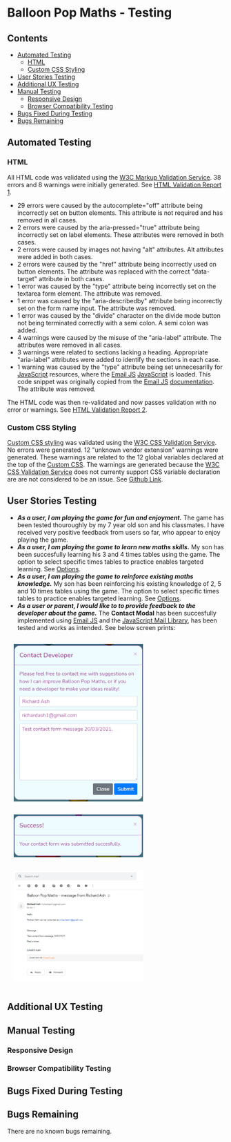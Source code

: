 # Balloon Pop Maths - Testing #

## Contents ##
- [Automated Testing](#automated-testing)
    - [HTML](#html)
    - [Custom CSS Styling](#custom-css-styling)
- [User Stories Testing](#user-stories-testing)
- [Additional UX Testing](#additional-ux-testing)
- [Manual Testing](#manual-testing)
    - [Responsive Design](#responsive-design)
    - [Browser Compatibility Testing](#browser-compatibility-testing)
- [Bugs Fixed During Testing](#bugs-fixed-during-testing)
- [Bugs Remaining](#bugs-remaining)

## Automated Testing ##

### HTML ###
All HTML code was validated using the [W3C Markup Validation Service](https://validator.w3.org/). 
38 errors and 8 warnings were initially generated. See [HTML Validation Report 1](./assets/testing/validation/html-validation-report-1.pdf).
* 29 errors were caused by the autocomplete="off" attribute being incorrectly set on button elements. 
This attribute is not required and has removed in all cases.
* 2 errors were caused by the aria-pressed="true" attribute being incorrectly set on label elements. These attributes were removed in both cases.
* 2 errors were caused by images not having "alt" attributes. Alt attributes were added in both cases.
* 2 errors were caused by the "href" attribute being incorrectly used on button elements. The attribute was replaced with the correct "data-target" attribute in both cases.
* 1 error was caused by the "type" attribute being incorrectly set on the textarea form element. The attribute was removed.
* 1 error was caused by the "aria-describedby" attribute being incorrectly set on the form name input. The attribute was removed.
* 1 error was caused by the "divide" character on the divide mode button not being terminated correctly with a semi colon. A semi colon was added.
* 4 warnings were caused by the misuse of the "aria-label" attribute. The attributes were removed in all cases.
* 3 warnings were related to sections lacking a heading. Appropriate "aria-label" attributes were added to identify the sections in each case.
* 1 warning was caused by the "type" attribute being set unnecesarilly for [JavaScript](https://developer.mozilla.org/en-US/docs/Web/JavaScript) 
resources, where the [Email JS](https://www.emailjs.com/) [JavaScript](https://developer.mozilla.org/en-US/docs/Web/JavaScript)
 is loaded. This code snippet was originally copied from the 
 [Email JS](https://www.emailjs.com/) [documentation](https://www.emailjs.com/docs/sdk/installation/). The attribute was removed.

The HTML code was then re-validated and now passes validation with no error or warnings. 
See [HTML Validation Report 2](./assets/testing/validation/html-validation-report-2.pdf).

### Custom CSS Styling ###
[Custom CSS styling](./assets/css/style.css) was validated using the [W3C CSS Validation Service](https://jigsaw.w3.org/css-validator/).  
No errors were generated. 12 "unknown vendor extension" warnings were generated. These warnings are related to the 12 global variables declared 
at the top of the [Custom CSS](./assets/css/style.css). The warnings are generated because the [W3C CSS Validation Service](https://jigsaw.w3.org/css-validator/) 
does not currenty support CSS variable declaration are are not considered to be an issue. See [Github Link](https://github.com/w3c/css-validator/pull/173).

## User Stories Testing ##
* ***As a user, I am playing the game for fun and enjoyment.*** The game has been tested thouroughly by my 7 year old son and his classmates. 
I have received very positive feedback from users so far, who appear to enjoy playing the game.
* ***As a user, I am playing the game to learn new maths skills.*** My son has been succesfully learning his 3 and 4 times tables using the game. 
The option to select specific times tables to practice enables targeted learning. See [Options]("/assets/testing/features/options.png").
* ***As a user, I am playing the game to reinforce existing maths knowledge.*** My son has been reinforcing his existing knowledge of 2, 5 and 10 times tables using the game.
The option to select specific times tables to practice enables targeted learning. See [Options]("/assets/testing/features/options.png").
* ***As a user or parent, I would like to to provide feedback to the developer about the game.***
The **Contact Modal** has been succesfully implemented using 
[Email JS](https://www.emailjs.com/) and the [JavaScript Mail Library](./assets/js/mail.js), has been tested and works as intended. 
See below screen prints:  
<img src="./assets/testing/features/contact-modal.png" align="left" style="margin: 15px; width:300px;">
<img src="./assets/testing/features/contact-modal-success.png" style="margin: 15px; width:300px;">  


<img src="./assets/testing/features/contact-modal-email.png" style="margin: 15px; width:300px;">


## Additional UX Testing ##

## Manual Testing ##

### Responsive Design ###

### Browser Compatibility Testing ###

## Bugs Fixed During Testing ##

## Bugs Remaining ##
There are no known bugs remaining.